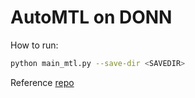 # AutoMTL on DONN

How to run:
```bash
python main_mtl.py --save-dir <SAVEDIR>
```

Reference [repo](https://github.com/zhanglijun95/AutoMTL)
